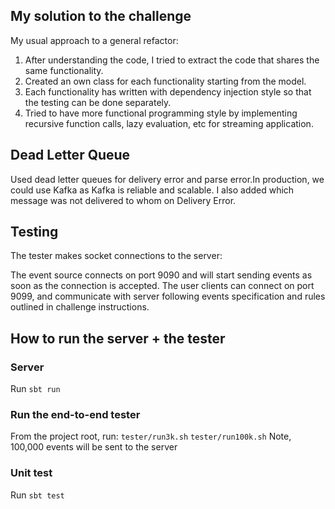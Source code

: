 ## My solution to the challenge
My usual approach to a general refactor:

1. After understanding the code, I tried to extract the code that shares the same functionality. 
3. Created an own class for each functionality starting from the model. 
3. Each functionality has written with dependency injection style so that the testing can be done separately. 
4. Tried to have more functional programming style by implementing recursive function calls, lazy evaluation, etc for streaming application. 

## Dead Letter Queue

Used dead letter queues for delivery error and parse error.In production, we could use Kafka as Kafka is reliable and scalable. 
I also added which message was not delivered to whom on Delivery Error. 

## Testing

The tester makes socket connections to the server:

The event source connects on port 9090 and will start sending events as soon as the connection is accepted.
The user clients can connect on port 9099, and communicate with server following events specification and rules outlined in challenge instructions.

## How to run the server + the tester

### Server

Run `sbt run`

### Run the end-to-end tester
From the project root, run:
`tester/run3k.sh`
`tester/run100k.sh` Note, 100,000 events will be sent to the server

### Unit test
Run `sbt test`

